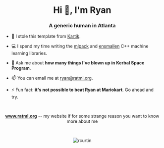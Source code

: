 <h1 align="center">Hi 👋, I'm Ryan</h1>
<h3 align="center">A generic human in Atlanta</h3>


- 🔭 I stole this template from <a href="https://github.com/kartikdutt18">Kartik</a>.

- 💻 I spend my time writing the <a
  href="https://github.com/mlpack/mlpack">mlpack</a> and <a
href="https://github.com/mlpack/ensmallen">ensmallen</a> C++ machine learning
libraries.

- 💬 Ask me about **how many things I've blown up in Kerbal Space Program**.

- 📫 You can email me at <a href="mailto:ryan@ratml.org">ryan@ratml.org</a>.

- ⚡ Fun fact: **it's not possible to beat Ryan at Mariokart**.  Go ahead and
  try.

<br />

<p align="center"> <b><a href="https://www.ratml.org">www.ratml.org</a></b> -- my
website if for some strange reason you want to know more about me</p>

<br />

<p align="center"> <img
src=https://github-readme-stats.vercel.app/api?username=rcurtin&show_icons=true
alt=rcurtin /> </p>

